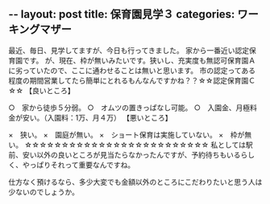 --
layout: post
title: 保育園見学３
categories: ワーキングマザー
--

最近、毎日、見学してますが、今日も行ってきました。
家から一番近い認定保育園です。
が、現在、枠が無いみたいです。狭いし、充実度も無認可保育園Ａに劣っていたので、ここに通わせることは無いと思います。
市の認定ってある程度の期間営業してたら簡単にとれるもんなんですかね？？☆☆認定保育園Ｃ☆☆
【良いところ】

○　家から徒歩５分弱。
○　オムツの置きっぱなし可能。
○　入園金、月極料金が安い。（入園料：1万、月４万）
【悪いところ】

×　狭い。
×　園庭が無い。
×　ショート保育は実施していない。
×　枠が無い。
☆☆☆☆☆☆☆☆☆☆☆☆☆☆☆☆☆☆☆☆☆☆☆☆☆
私としては駅前、安い以外の良いところが見当たらなかったんですが、予約待ちもいるらしく、やっぱりそれって重要なんですね。

仕方なく預けるなら、多少大変でも金額以外のところにこだわりたいと思う人は少ないのでしょうか。
